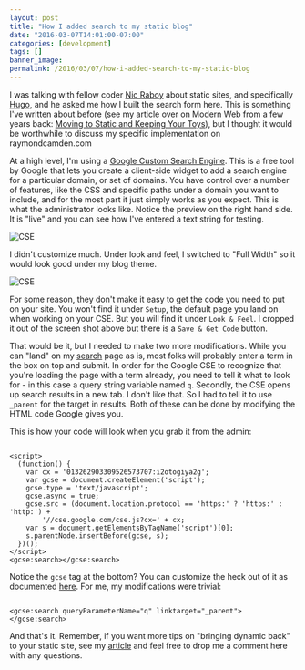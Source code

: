 ```yaml
---
layout: post
title: "How I added search to my static blog"
date: "2016-03-07T14:01:00-07:00"
categories: [development]
tags: []
banner_image: 
permalink: /2016/03/07/how-i-added-search-to-my-static-blog
---
```


I was talking with fellow coder [Nic Raboy](https://www.thepolyglotdeveloper.com/) about static sites, and specifically [Hugo](https://gohugo.io/), and he asked me how I built the search form here. This is something I've written about before (see my article over on Modern Web from a few years back: [Moving to Static and Keeping Your Toys](http://modernweb.com/2013/12/16/moving-to-static-and-keeping-your-toys/)), but I thought it would be worthwhile to discuss my specific implementation on raymondcamden.com

<!--more-->

At a high level, I'm using a [Google Custom Search Engine](https://cse.google.com/cse). This is a free tool by Google that lets you create a client-side widget to add a search engine for a particular domain, or set of domains. You have control over a number of features, like the CSS and specific paths under a domain you want to include, and for the most part it just simply works as you expect. This is what the administrator looks like. Notice the preview on the right hand side. It is "live" and you can see how I've entered a text string for testing.

<img src="https://static.raymondcamden.com/images/2016/03/cse1.png" class="imgborder" alt="CSE">

I didn't customize much. Under look and feel, I switched to "Full Width" so it would look good under my blog theme.

<img src="https://static.raymondcamden.com/images/2016/03/cse2.png" class="imgborder" alt="CSE">

For some reason, they don't make it easy to get the code you need to put on your site. You won't find it under `Setup`, the default page you land on when working on your CSE. But you will find it under `Look & Feel`. I cropped it out of the screen shot above but there is a `Save & Get Code` button. 

That would be it, but I needed to make two more modifications. While you can "land" on my [search](/search) page as is, most folks
will probably enter a term in the box on top and submit. In order for the Google CSE to recognize that you're loading the page
with a term already, you need to tell it what to look for - in this case a query string variable named `q`. Secondly, the CSE
opens up search results in a new tab. I don't like that. So I had to tell it to use `_parent` for the target in results. Both
of these can be done by modifying the HTML code Google gives you.

This is how your code will look when you grab it from the admin:

<pre><code class="language-javascript">
&lt;script&gt;
  (function() {
    var cx = '013262903309526573707:i2otogiya2g';
    var gcse = document.createElement('script');
    gcse.type = 'text/javascript';
    gcse.async = true;
    gcse.src = (document.location.protocol == 'https:' ? 'https:' : 'http:') +
        '//cse.google.com/cse.js?cx=' + cx;
    var s = document.getElementsByTagName('script')[0];
    s.parentNode.insertBefore(gcse, s);
  })();
&lt;/script&gt;
&lt;gcse:search&gt;&lt;/gcse:search&gt;
</code></pre>

Notice the `gcse` tag at the bottom? You can customize the heck out of it as documented [here](https://developers.google.com/custom-search/docs/element). For me, my modifications were trivial:

<pre><code class="language-markup">
&lt;gcse:search queryParameterName="q" linktarget="_parent"&gt;&lt;/gcse:search&gt;
</code></pre>

And that's it. Remember, if you want more tips on "bringing dynamic back" to your static site, see my [article](http://modernweb.com/2013/12/16/moving-to-static-and-keeping-your-toys/) and feel free to drop me a comment here with any questions.